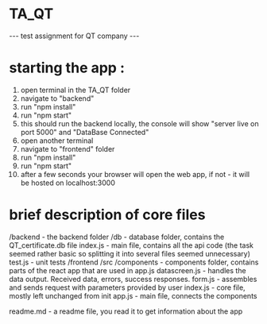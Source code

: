 # TA_QT

 --- test assignment for QT company ---

# starting the app :

1) open terminal in the TA_QT folder
2) navigate to "backend"
3) run "npm install"
4) run "npm start"
5) this should run the backend locally, the console will show "server live on port 5000" and "DataBase Connected"
6) open another terminal
7) navigate to "frontend" folder
8) run "npm install"
9) run "npm start"
10) after a few seconds your browser will open the web app, if not - it will be hosted on localhost:3000


# brief description of core files

/backend - the backend folder
    /db - database folder, contains the QT_certificate.db file
    index.js - main file, contains all the api code (the task seemed rather basic so splitting it into several files seemed unnecessary)
    test.js - unit tests
/frontend
    /src
        /components - components folder, contains parts of the react app that are used in app.js
            datascreen.js - handles the data output. Received data, errors, success responses.
            form.js - assembles and sends request with parameters provided by user
        index.js - core file, mostly left unchanged from init
        app.js - main file, connects the components
        
readme.md - a readme file, you read it to get information about the app
